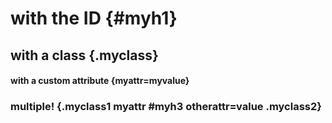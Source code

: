 # with the ID {#myh1}
## with a class {.myclass}
#### with a custom attribute {myattr=myvalue}
### multiple! {.myclass1 myattr #myh3 otherattr=value .myclass2}
